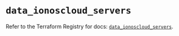 # `data_ionoscloud_servers`

Refer to the Terraform Registry for docs: [`data_ionoscloud_servers`](https://registry.terraform.io/providers/ionos-cloud/ionoscloud/6.7.0/docs/data-sources/servers).
